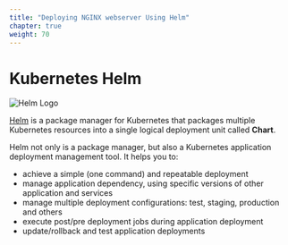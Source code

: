 ```yaml
---
title: "Deploying NGINX webserver Using Helm"
chapter: true
weight: 70
---
```


# Kubernetes Helm

![Helm Logo](/images/helm-logo.svg)

[Helm](https://helm.sh/) is a package manager for Kubernetes that packages multiple Kubernetes resources into a single logical deployment unit called **Chart**.

Helm not only is a package manager, but also a Kubernetes application deployment management tool. It helps you to:

- achieve a simple (one command) and repeatable deployment
- manage application dependency, using specific versions of other application and services
- manage multiple deployment configurations: test, staging, production and others
- execute post/pre deployment jobs during application deployment
- update/rollback and test application deployments
